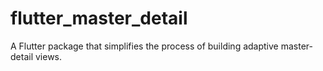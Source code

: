 # flutter_master_detail

A Flutter package that simplifies the process of building adaptive master-detail views.